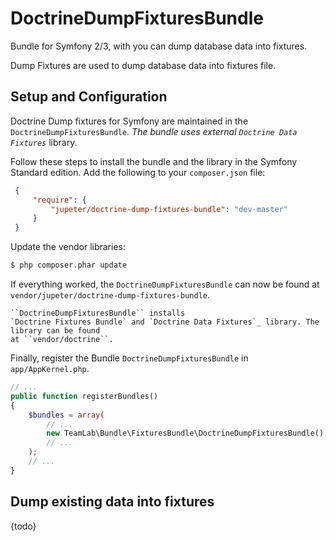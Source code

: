 DoctrineDumpFixturesBundle
==========================

Bundle for Symfony 2/3, with you can dump database data into fixtures.

Dump Fixtures are used to dump database data into fixtures file.

Setup and Configuration
 -----------------------

 Doctrine Dump fixtures for Symfony are maintained in the `DoctrineDumpFixturesBundle`_.
 The bundle uses external `Doctrine Data Fixtures`_ library.

 Follow these steps to install the bundle and the library in the Symfony
 Standard edition. Add the following to your ``composer.json`` file:

```json
 {
     "require": {
         "jupeter/doctrine-dump-fixtures-bundle": "dev-master"
     }
 }
```

 Update the vendor libraries:

```bash
$ php composer.phar update
```

 If everything worked, the ``DoctrineDumpFixturesBundle`` can now be found
 at ``vendor/jupeter/doctrine-dump-fixtures-bundle``.

```
``DoctrineDumpFixturesBundle`` installs
`Doctrine Fixtures Bundle` and `Doctrine Data Fixtures`_ library. The library can be found
at ``vendor/doctrine``.
```

 Finally, register the Bundle ``DoctrineDumpFixturesBundle`` in ``app/AppKernel.php``.

```php
// ...
public function registerBundles()
{
    $bundles = array(
        // ...
        new TeamLab\Bundle\FixturesBundle\DoctrineDumpFixturesBundle(),
        // ...
    );
    // ...
}
```

Dump existing data into fixtures
--------------------------------

{todo}
